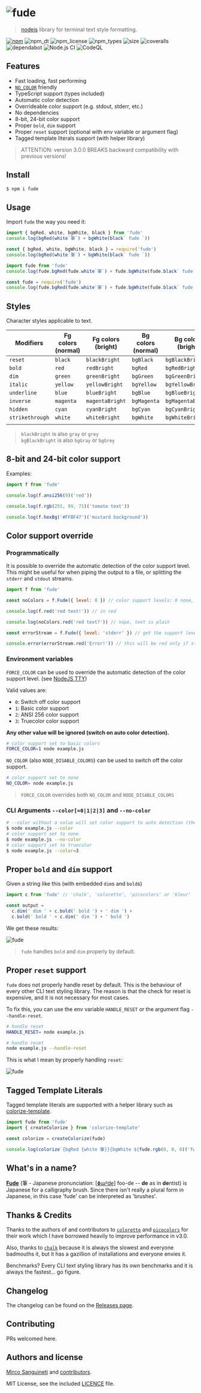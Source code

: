 # ![fude](media/fude-logo.png)

> [nodejs][nodejs] library for terminal text style formatting.

[![npm][badge_npm]][fude]
![npm_dt][badge_npm_dt]
![npm_license][badge_npm_license]
![npm_types][badge_npm_types]
![size][badge_size]
![coveralls][badge_coveralls]
![dependabot][badge_dependabot]
![Node.js CI][badge_nodejs_ci]
![CodeQL][badge_codeql]

## Features

- Fast loading, fast performing
- [`NO_COLOR`][no_color] friendly
- TypeScript support (types included)
- Automatic color detection
- Overrideable color support (e.g. stdout, stderr, etc.)
- No dependencies
- 8-bit, 24-bit color support
- Proper `bold`, `dim` support
- Proper `reset` support (optional with env variable or argument flag)
- Tagged template literals support (with helper library)

> ATTENTION: version 3.0.0 BREAKS backward compatibility with previous versions!

## Install

```sh
$ npm i fude
```

## Usage

Import `fude` the way you need it:

```ts
import { bgRed, white, bgWhite, black } from 'fude'
console.log(bgRed(white`筆`) + bgWhite(black` fude `))
```

```js
const { bgRed, white, bgWhite, black } = require('fude')
console.log(bgRed(white`筆`) + bgWhite(black` fude `))
```

```js
import fude from 'fude'
console.log(fude.bgRed(fude.white`筆`) + fude.bgWhite(fude.black` fude `))
```

```js
const fude = require('fude')
console.log(fude.bgRed(fude.white`筆`) + fude.bgWhite(fude.black` fude `))
```

## Styles

Character styles applicable to text.

| Modifiers       | Fg colors (normal) | Fg colors (bright) | Bg colors (normal) | Bg colors (bright) |
| --------------- | ------------------ | ------------------ | ------------------ | ------------------ |
| `reset`         | `black`            | `blackBright`      | `bgBlack`          | `bgBlackBright`    |
| `bold`          | `red`              | `redBright`        | `bgRed`            | `bgRedBright`      |
| `dim`           | `green`            | `greenBright`      | `bgGreen`          | `bgGreenBright`    |
| `italic`        | `yellow`           | `yellowBright`     | `bgYellow`         | `bgYellowBright`   |
| `underline`     | `blue`             | `blueBright`       | `bgBlue`           | `bgBlueBright`     |
| `inverse`       | `magenta`          | `magentaBright`    | `bgMagenta`        | `bgMagentaBright`  |
| `hidden`        | `cyan`             | `cyanBright`       | `bgCyan`           | `bgCyanBright`     |
| `strikethrough` | `white`            | `whiteBright`      | `bgWhite`          | `bgWhiteBright`    |
|                 |                    |                    |                    |                    |

> `blackBright` is also `gray` or `grey` \
> `bgBlackBright` is also `bgGray` or `bgGrey`

## 8-bit and 24-bit color support

Examples:

```js
import f from 'fude'

console.log(f.ansi256(9)('red'))

console.log(f.rgb(255, 99, 71)('tomato text'))

console.log(f.hexBg('#FFBF47')('mustard background'))
```

## Color support override

### Programmatically

It is possible to override the automatic detection of the color support level. This might be useful for when piping the output to a file, or splitting the `stderr` and `stdout` streams.

```js
import f from 'fude'

const noColors = f.Fude({ level: 0 }) // color support levels: 0 none, 1 basic, 2 ANSI 256, 3 Truecolor

console.log(f.red('red text!')) // in red

console.log(noColors.red('red text?')) // nope, text is plain

const errorStream = f.Fude({ level: 'stderr' }) // get the support level of `stderr` or `stdout`

console.error(errorStream.red('Error!')) // this will be red only if stderr supports colors
```

### Environment variables

`FORCE_COLOR` can be used to override the automatic detection of the color support level. (see [NodeJS TTY][nodetty])

Valid values are:

- `0`: Switch off color support
- `1`: Basic color support
- `2`: ANSI 256 color support
- `3`: Truecolor color support

**Any other value will be ignored (switch on auto color detection).**

```sh
# color support set to basic colors
FORCE_COLOR=1 node example.js
```

`NO_COLOR` (also `NODE_DISABLE_COLORS`) can be used to switch off the color support.

```sh
# color support set to none
NO_COLOR= node example.js
```

> `FORCE_COLOR` overrides both `NO_COLOR` and `NODE_DISABLE_COLORS`

### CLI Arguments `--color[=0|1|2|3]` and `--no-color`

```sh
# --color without a value will set color support to auto detection (the default)
$ node example.js --color
# color support set to none
$ node example.js --no-color
# color support set to truecolor
$ node example.js --color=3
```

## Proper `bold` and `dim` support

Given a string like this (with embedded `dim`s and `bold`s)

```js
import c from 'fude' // 'chalk', 'colorette', 'picocolors' or 'kleur'

const output =
  c.dim(' dim ' + c.bold(' bold ') + ' dim ') +
  c.bold(' bold ' + c.dim(' dim ') + ' bold ')
```

We get these results:

![fude](media/bold_dim.png)

> `fude` handles `bold` and `dim` properly by default.

## Proper `reset` support

`fude` does not properly handle reset by default. This is the behaviour of every other CLI text styling library. The reason is that the check for reset is expensive, and it is not necessary for most cases.

To fix this, you can use the env variable `HANDLE_RESET` or the argument flag `--handle-reset`.

```sh
# handle reset
HANDLE_RESET= node example.js

# handle reset
node example.js --handle-reset
```

This is what I mean by properly handling `reset`:

![fude](media/reset.png)

## Tagged Template Literals

Tagged template literals are supported with a helper library such as [colorize-template][colorize-template].

```js
import fude from 'fude'
import { createColorize } from 'colorize-template'

const colorize = createColorize(fude)

console.log(colorize`{bgRed {white 筆}}{bgWhite ${fude.rgb(0, 0, 0)('fude ')}}`)
```

## What's in a name?

[**Fude**][ink_brush] (筆 - Japanese pronunciation: [[ɸɯ̟ᵝde̞][ipa]] foo-de -- **de** as in **de**ntist) is Japanese for a calligraphy brush. Since there isn't really a plural form in Japanese, in this case 'fude' can be interpreted as 'brushes'.

## Thanks & Credits

Thanks to the authors of and contributors to [`colorette`][colorette] and [`picocolors`][picocolors] for their work which I have borrowed heavily to improve performance in v3.0.

Also, thanks to [`chalk`][chalk] because it is always the slowest and everyone badmouths it, but it has a gazillion of installations and everyone envies it.

Benchmarks? Every CLI text styling library has its own benchmarks and it is always the fastest... go figure.

## Changelog

The changelog can be found on the [Releases page][releases].

## Contributing

PRs welcomed here.

## Authors and license

[Mirco Sanguineti][msanguineti] and [contributors][contributors].

MIT License, see the included [LICENCE](LICENCE) file.

[msanguineti]: https://github.com/msanguineti/
[repo]: https://github.com/msanguineti/fude
[contributors]: https://github.com/msanguineti/fude/graphs/contributors
[releases]: https://github.com/msanguineti/fude/releases
[nodejs]: https://nodejs.org
[badge_npm]: https://badgen.net/npm/v/fude
[badge_npm_dt]: https://badgen.net/npm/dt/fude
[badge_npm_license]: https://badgen.net/npm/license/fude
[badge_npm_types]: https://badgen.net/npm/types/fude
[badge_size]: https://badgen.net/packagephobia/install/fude
[badge_coveralls]: https://badgen.net/coveralls/c/github/msanguineti/fude/main
[badge_dependabot]: https://badgen.net/github/dependabot/msanguineti/fude
[badge_nodejs_ci]: https://github.com/msanguineti/fude/workflows/Node.js%20CI/badge.svg
[badge_codeql]: https://github.com/msanguineti/fude/workflows/CodeQL/badge.svg
[ink_brush]: https://en.wikipedia.org/wiki/Ink_brush
[ipa]: https://en.wikipedia.org/wiki/Help:IPA/Japanese
[sgr_params]: (https://en.wikipedia.org/wiki/ANSI_escape_code#SGR_parameters)
[fude]: https://npmjs.com/package/fude
[nodetty]: https://nodejs.org/docs/latest-v14.x/api/tty.html#tty_writestream_getcolordepth_env
[colorette]: https://npmjs.com/package/colorette
[picocolors]: https://npmjs.com/package/picocolors
[chalk]: https://npmjs.com/package/chalk
[no_color]: https://no-color.org/
[colorize-template]: https://npmjs.com/package/colorize-template
